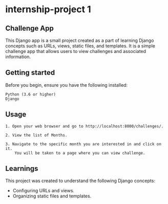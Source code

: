 # internship-project 1
## Challenge App

This Django app is a small project created as a part of learning Django concepts such as URLs, views, static files, and templates. It is a simple challenge app that allows users to view challenges and associated information.



## Getting started


Before you begin, ensure you have the following installed:

    Python (3.6 or higher)
    Django

## Usage


    1. Open your web browser and go to http://localhost:8000/challenges/.

    2. View the list of Months.

    3. Navigate to the specific month you are interested in and click on it.
        You will be taken to a page where you can view challenge.

## Learnings

This project was created to understand the following Django concepts:
* Configuring URLs and views.
* Organizing static files and templates.

